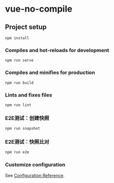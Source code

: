 # vue-no-compile

## Project setup
```
npm install
```

### Compiles and hot-reloads for development
```
npm run serve
```

### Compiles and minifies for production
```
npm run build
```

### Lints and fixes files
```
npm run lint
```

### E2E测试：创建快照

```sh
npm run snapshot
```

### E2E测试：快照比对

```sh
npm run e2e
```

### Customize configuration
See [Configuration Reference](https://cli.vuejs.org/config/).
